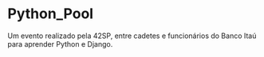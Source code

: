 # Python_Pool
Um evento realizado pela 42SP, entre cadetes e funcionários do Banco Itaú para aprender Python e Django.
